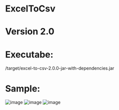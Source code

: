# ExcelToCsv
# Version 2.0 

# Executabe:
/target/excel-to-csv-2.0.0-jar-with-dependencies.jar

# Sample:
![image](https://user-images.githubusercontent.com/55886855/147970504-d42e3413-cb14-492a-8b72-0e9120699833.png)
![image](https://user-images.githubusercontent.com/55886855/147971631-9b9b02da-28d5-451e-994b-9d3f6d499bb6.png)
![image](https://user-images.githubusercontent.com/55886855/147971840-6b625562-67c3-4ed5-875b-7948e4497ea3.png)
